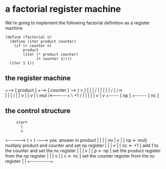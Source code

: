 # a factorial register machine

We're going to implement the following factorial definition as a register
machine

```
(define (factorial n)
  (define (iter product counter)
    (if (> counter n)
        product
        (iter (* product counter)
              (+ counter 1))))
  (iter 1 1))
```

## the register machine

 +--> [ product ]  +--> [ counter ] --> ( > )
 |         |       |     /   |            |
 |         |       |    /    |          / n \
 |         |       |   /     |
 |         v       |  |      v
 |      \ mul /<------+   \ +1 /
 |         |       |         |
 |         v       |         v
 +----- [ np ]     +------ [ nc ]


## the control structure

         start
           |
           v
+------> ( > ) ---> yes: answer in product
|          | 
|          | no
|          v
|     [ np <- mul] multiply product and counter and set np register
|          |
|          v
|     [ nc <- +1 ] add 1 to the counter and set the nc register
|          |
|          v
|     [ p <- np  ] set the product register from the np register
|          |
|          v
|     [ c <- nc  ] set the counter register from the nc register
|          |
+----------+
